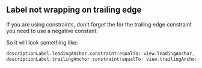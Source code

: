 ## Label not wrapping on trailing edge

If you are using constraints, don't forget the for the trailing edge constraint you need to use a negative constant.

So it will look something like:
```swift
descriptionLabel.leadingAnchor.constraint(equalTo: view.leadingAnchor, constant: 20).isActive = true
descriptionLabel.trailingAnchor.constraint(equalTo: view.trailingAnchor, constant: -20).isActive = true
```
